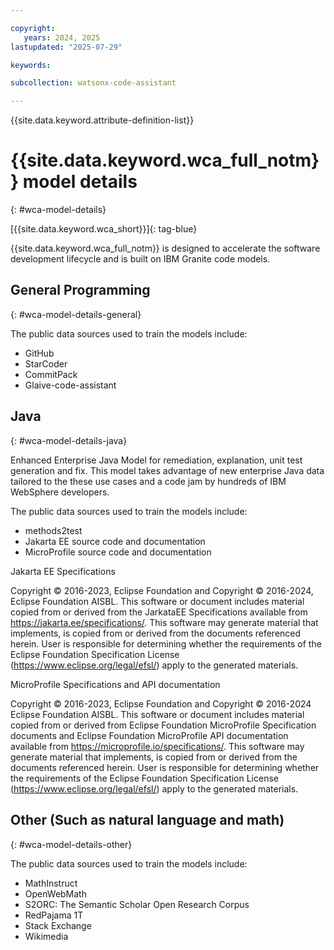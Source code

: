 ```yaml
---

copyright:
   years: 2024, 2025
lastupdated: "2025-07-29"

keywords:

subcollection: watsonx-code-assistant

---
```


{{site.data.keyword.attribute-definition-list}}

# {{site.data.keyword.wca_full_notm}} model details
{: #wca-model-details}

[{{site.data.keyword.wca_short}}]{: tag-blue}

{{site.data.keyword.wca_full_notm}} is designed to accelerate the software development lifecycle and is built on IBM Granite code models.

## General Programming
{: #wca-model-details-general}

The public data sources used to train the models include:

- GitHub
- StarCoder
- CommitPack
- Glaive-code-assistant

## Java
{: #wca-model-details-java}

Enhanced Enterprise Java Model for remediation, explanation, unit test generation and fix. This model takes advantage of new enterprise Java data tailored to the these use cases and a code jam by hundreds of IBM WebSphere developers.

The public data sources used to train the models include:

- methods2test
- Jakarta EE source code and documentation
- MicroProfile source code and documentation

Jakarta EE Specifications

Copyright © 2016-2023, Eclipse Foundation and Copyright © 2016-2024, Eclipse Foundation AISBL. This software or document includes material copied from or derived from the JarkataEE Specifications available from https://jakarta.ee/specifications/. This software may generate material that implements, is copied from or derived from the documents referenced herein. User is responsible for determining whether the requirements of the Eclipse Foundation Specification License (https://www.eclipse.org/legal/efsl/) apply to the generated materials.

MicroProfile Specifications and API documentation

Copyright © 2016-2023, Eclipse Foundation and Copyright © 2016-2024 Eclipse Foundation AISBL. This software or document includes material copied from or derived from Eclipse Foundation MicroProfile Specification documents and Eclipse Foundation MicroProfile API documentation available from https://microprofile.io/specifications/. This software may generate material that implements, is copied from or derived from the documents referenced herein. User is responsible for determining whether the requirements of the Eclipse Foundation Specification License (https://www.eclipse.org/legal/efsl/) apply to the generated materials.

## Other (Such as natural language and math)
{: #wca-model-details-other}

The public data sources used to train the models include:

- MathInstruct
- OpenWebMath
- S2ORC: The Semantic Scholar Open Research Corpus
- RedPajama 1T
- Stack Exchange
- Wikimedia

